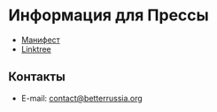 # Информация для Прессы

* [Манифест](https://www.futurerussia.ch/%D0%BE-%D0%BD%D0%B0%D1%81)
* [Linktree](https://linktr.ee/futurerussia_ch)

## Контакты

* E-mail: [contact@betterrussia.org](mailto://contact@betterrussia.org)

